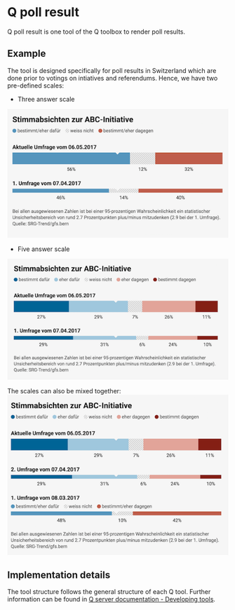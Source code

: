 # Q poll result

Q poll result is one tool of the Q toolbox to render poll results.

## Example
The tool is designed specifically for poll results in Switzerland which are done prior to votings on intiatives and referendums. Hence, we have two pre-defined scales: 
- Three answer scale

![Poll result with three answer scale](https://github.com/nzzdev/Q-poll-result/blob/feat-data-checks-readme/readme-images/three-answer-poll.png)
- Five answer scale

![Poll result with five answer scale](https://github.com/nzzdev/Q-poll-result/blob/feat-data-checks-readme/readme-images/five-answer-poll.png)

The scales can also be mixed together: 
![Poll result with mixed answer scales](https://github.com/nzzdev/Q-poll-result/blob/feat-data-checks-readme/readme-images/mixed-scale-poll.png)


## Implementation details
The tool structure follows the general structure of each Q tool. Further information can be found in [Q server documentation - Developing tools](https://nzzdev.github.io/Q-server/developing-tools.html).

